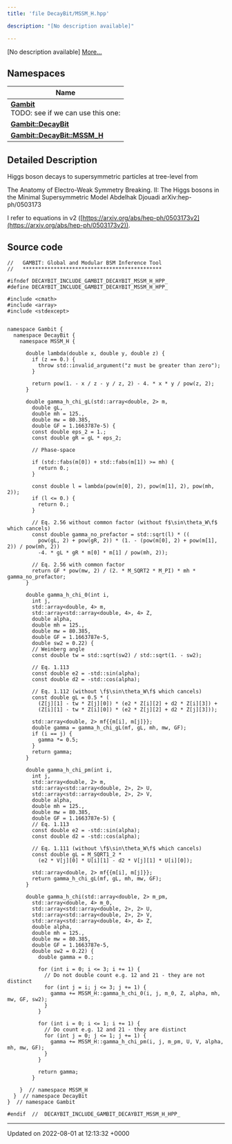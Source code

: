 ```yaml
---
title: 'file DecayBit/MSSM_H.hpp'

description: "[No description available]"

---
```







[No description available] [More...](#detailed-description)

## Namespaces

| Name           |
| -------------- |
| **[Gambit](/documentation/code/namespaces/namespacegambit/)** <br>TODO: see if we can use this one:  |
| **[Gambit::DecayBit](/documentation/code/namespaces/namespacegambit_1_1decaybit/)**  |
| **[Gambit::DecayBit::MSSM_H](/documentation/code/namespaces/namespacegambit_1_1decaybit_1_1mssm__h/)**  |

## Detailed Description


Higgs boson decays to supersymmetric particles at tree-level from

The Anatomy of Electro-Weak Symmetry Breaking. II: The Higgs bosons in the Minimal Supersymmetric Model Abdelhak Djouadi arXiv:hep-ph/0503173

I refer to equations in v2 ([https://arxiv.org/abs/hep-ph/0503173v2](https://arxiv.org/abs/hep-ph/0503173v2)). 




## Source code

```
//   GAMBIT: Global and Modular BSM Inference Tool
//   *********************************************

#ifndef DECAYBIT_INCLUDE_GAMBIT_DECAYBIT_MSSM_H_HPP_
#define DECAYBIT_INCLUDE_GAMBIT_DECAYBIT_MSSM_H_HPP_

#include <cmath>
#include <array>
#include <stdexcept>


namespace Gambit {
  namespace DecayBit {
    namespace MSSM_H {

      double lambda(double x, double y, double z) {
        if (z == 0.) {
          throw std::invalid_argument("z must be greater than zero");
        }

        return pow(1. - x / z - y / z, 2) - 4. * x * y / pow(z, 2);
      }

      double gamma_h_chi_gL(std::array<double, 2> m,
        double gL,
        double mh = 125.,
        double mw = 80.385,
        double GF = 1.1663787e-5) {
        const double eps_2 = 1.;
        const double gR = gL * eps_2;

        // Phase-space

        if (std::fabs(m[0]) + std::fabs(m[1]) >= mh) {
          return 0.;
        }

        const double l = lambda(pow(m[0], 2), pow(m[1], 2), pow(mh, 2));
        if (l <= 0.) {
          return 0.;
        }

        // Eq. 2.56 without common factor (without f$\sin\theta_W\f$ which cancels)
        const double gamma_no_prefactor = std::sqrt(l) * ((
          pow(gL, 2) + pow(gR, 2)) * (1. - (pow(m[0], 2) + pow(m[1], 2)) / pow(mh, 2))
          -4. * gL * gR * m[0] * m[1] / pow(mh, 2));

        // Eq. 2.56 with common factor
        return GF * pow(mw, 2) / (2. * M_SQRT2 * M_PI) * mh * gamma_no_prefactor;
      }

      double gamma_h_chi_0(int i,
        int j,
        std::array<double, 4> m,
        std::array<std::array<double, 4>, 4> Z,
        double alpha,
        double mh = 125.,
        double mw = 80.385,
        double GF = 1.1663787e-5,
        double sw2 = 0.22) {
        // Weinberg angle
        const double tw = std::sqrt(sw2) / std::sqrt(1. - sw2);

        // Eq. 1.113
        const double e2 = -std::sin(alpha);
        const double d2 = -std::cos(alpha);

        // Eq. 1.112 (without \f$\sin\theta_W\f$ which cancels)
        const double gL = 0.5 * (
          (Z[j][1] - tw * Z[j][0]) * (e2 * Z[i][2] + d2 * Z[i][3]) +
          (Z[i][1] - tw * Z[i][0]) * (e2 * Z[j][2] + d2 * Z[j][3]));

        std::array<double, 2> mf{{m[i], m[j]}};
        double gamma = gamma_h_chi_gL(mf, gL, mh, mw, GF);
        if (i == j) {
          gamma *= 0.5;
        }
        return gamma;
      }

      double gamma_h_chi_pm(int i,
        int j,
        std::array<double, 2> m,
        std::array<std::array<double, 2>, 2> U,
        std::array<std::array<double, 2>, 2> V,
        double alpha,
        double mh = 125.,
        double mw = 80.385,
        double GF = 1.1663787e-5) {
        // Eq. 1.113
        const double e2 = -std::sin(alpha);
        const double d2 = -std::cos(alpha);

        // Eq. 1.111 (without \f$\sin\theta_W\f$ which cancels)
        const double gL = M_SQRT1_2 *
          (e2 * V[j][0] * U[i][1] - d2 * V[j][1] * U[i][0]);

        std::array<double, 2> mf{{m[i], m[j]}};
        return gamma_h_chi_gL(mf, gL, mh, mw, GF);
      }

      double gamma_h_chi(std::array<double, 2> m_pm,
        std::array<double, 4> m_0,
        std::array<std::array<double, 2>, 2> U,
        std::array<std::array<double, 2>, 2> V,
        std::array<std::array<double, 4>, 4> Z,
        double alpha,
        double mh = 125.,
        double mw = 80.385,
        double GF = 1.1663787e-5,
        double sw2 = 0.22) {
          double gamma = 0.;

          for (int i = 0; i <= 3; i += 1) {
            // Do not double count e.g. 12 and 21 - they are not distinct
            for (int j = i; j <= 3; j += 1) {
              gamma += MSSM_H::gamma_h_chi_0(i, j, m_0, Z, alpha, mh, mw, GF, sw2);
            }
          }

          for (int i = 0; i <= 1; i += 1) {
            // Do count e.g. 12 and 21 - they are distinct
            for (int j = 0; j <= 1; j += 1) {
              gamma += MSSM_H::gamma_h_chi_pm(i, j, m_pm, U, V, alpha, mh, mw, GF);
            }
          }

          return gamma;
        }

    }  // namespace MSSM_H
  }  // namespace DecayBit
}  // namespace Gambit

#endif  //  DECAYBIT_INCLUDE_GAMBIT_DECAYBIT_MSSM_H_HPP_
```


-------------------------------

Updated on 2022-08-01 at 12:13:32 +0000
